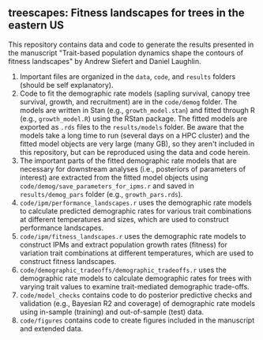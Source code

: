 ## treescapes: Fitness landscapes for trees in the eastern US

This repository contains data and code to generate the results presented in the manuscript "Trait-based population dynamics shape the contours of fitness landscapes" by Andrew Siefert and Daniel Laughlin.

1. Important files are organized in the `data`, `code`, and `results` folders (should be self explanatory).
2. Code to fit the demographic rate models (sapling survival, canopy tree survival, growth, and recruitment) are in the `code/demog` folder. The models are written in Stan (e.g., `growth_model.stan`) and fitted through R (e.g., `growth_model.R`) using the RStan package. The fitted models are exported as `.rds` files to the `results/models` folder. Be aware that the models take a long time to run (several days on a HPC cluster) and the fitted model objects are very large (many GB), so they aren't included in this repository, but can be reproduced using the data and code herein. 
3. The important parts of the fitted demographic rate models that are necessary for downstream analyses (i.e., posteriors of parameters of interest) are extracted from the fitted model objects using `code/demog/save_parameters_for_ipms.r` and saved in `results/demog_pars` folder (e.g., `growth_pars.rds`).
4. `code/ipm/performance_landscapes.r` uses the demographic rate models to calculate predicted demographic rates for various trait combinations at different temperatures and sizes, which are used to construct performance landscapes. 
5. `code/ipm/fitness_landscapes.r` uses the demographic rate models to construct IPMs and extract population growth rates (fitness) for variation trait combinations at different temperatures, which are used to construct fitness landscapes. 
6. `code/demographic_tradeoffs/demographic_tradeoffs.r` uses the demographic rate models to calculate demographic rates for trees with varying trait values to examine trait-mediated demographic trade-offs.
7. `code/model_checks` contains code to do posterior predictive checks and validation (e.g., Bayesian R2 and coverage) of demographic rate models using in-sample (training) and out-of-sample (test) data. 
8. `code/figures` contains code to create figures included in the manuscript and extended data. 
